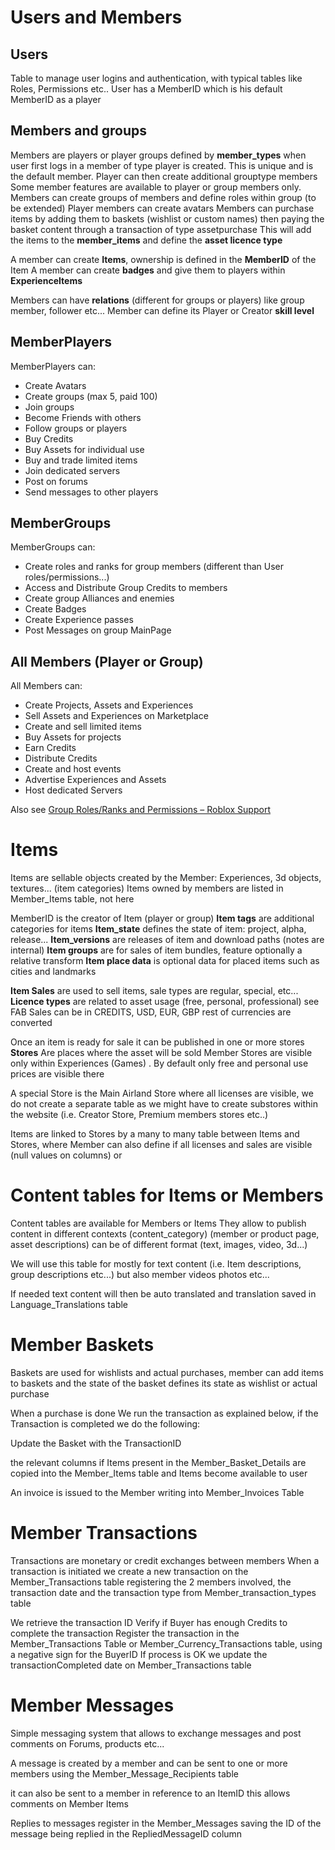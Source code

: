 
# Users and Members

## Users
Table to manage user logins and authentication, with typical tables like Roles, Permissions etc..
User has a MemberID which is his default MemberID as a player

## Members  and groups
Members are players or player groups defined by **member_types**
when user first logs in a member of type player is created. This is unique and is the default member.
Player can then create additional grouptype members 
Some member features are available to player or group members only.
Members can create groups of members and define roles within group (to be extended)
Player members can create avatars
Members can purchase items by adding them to baskets (wishlist or custom names) 
then paying the basket content through a transaction of type assetpurchase
This will add the items to the **member_items** and define the **asset licence type**

A member can create **Items**, ownership is defined in the **MemberID** of the Item
A member can create **badges** and give them to players within **ExperienceItems**

Members can have **relations** (different for groups or players) like group member, follower etc...
Member can define its Player or Creator **skill level**
## MemberPlayers
MemberPlayers  can:
- Create Avatars
- Create groups (max 5, paid 100)
- Join  groups
- Become Friends with others
- Follow groups or players
- Buy Credits 
- Buy Assets for individual use
- Buy and trade limited items
- Join dedicated servers
- Post on forums
- Send messages to other players

## MemberGroups
MemberGroups  can:
- Create roles and ranks for group members (different than User roles/permissions...)
- Access and Distribute Group Credits to members
- Create group Alliances and enemies
- Create Badges
- Create Experience passes
- Post Messages on group MainPage
	

## All Members (Player or Group)  
All Members can:
- Create Projects, Assets and Experiences
- Sell Assets and Experiences on Marketplace
- Create and sell limited items
- Buy Assets for projects
- Earn Credits
- Distribute Credits
- Create and host events
- Advertise Experiences and Assets
- Host dedicated Servers



Also see
[Group Roles/Ranks and Permissions – Roblox Support](https://en.help.roblox.com/hc/en-us/articles/203313770-Group-Roles-Ranks-and-Permissions)



# Items

Items are  sellable objects created by the Member: Experiences, 3d objects, textures... (item categories)
Items owned by members are listed in Member_Items table, not here

MemberID is the creator of Item (player or group)
**Item tags** are additional categories for items
**Item_state** defines the state of item: project, alpha, release...
**Item_versions** are releases of item and download paths (notes are internal)
**Item groups** are for sales of item bundles, feature optionally a relative transform 
**Item place data** is optional data for placed items such as cities and landmarks

**Item Sales** are used to sell items, sale types are regular, special, etc...
**Licence types** are related to asset usage  (free, personal, professional) see FAB
Sales can be in CREDITS, USD, EUR, GBP rest of currencies are converted

Once an item is ready for sale it can be published in one or more stores
**Stores** Are places where the asset will be sold
Member Stores are visible only within Experiences (Games) . By default only free and personal use prices are visible there

A special Store is the Main Airland Store where all licenses are visible, we do not create a separate table as we might have to create substores within the website (i.e. Creator Store, Premium members stores etc..)

Items are linked to Stores  by a many to many table between Items and Stores, where Member can also define if all licenses and sales are visible (null values on columns) or 




# Content tables for Items or Members
Content tables are available for Members or Items
They allow to publish content in different contexts (content_category) (member or product page, asset descriptions)
can be of different format (text, images, video, 3d...)

We will use this table for mostly for text content (i.e. Item descriptions, group descriptions etc...) but also member videos photos etc...

If needed text content will then be auto translated and translation saved in Language_Translations table 

# Member Baskets
Baskets are used for wishlists and actual purchases, member can add items to baskets and the state  of the basket defines its state as wishlist or actual purchase

When a purchase is done
We run the transaction as explained below, if the Transaction is completed we do the following:

Update the Basket with the TransactionID

the relevant columns if Items present in the Member_Basket_Details  are copied into the Member_Items table and Items become available to user

An invoice is issued to the Member writing into Member_Invoices Table

# Member Transactions

Transactions are monetary or credit exchanges between members
When a transaction is initiated we create a new transaction on the Member_Transactions table registering the 2 members involved, the transaction date and the transaction type from Member_transaction_types table

We retrieve the transaction ID 
Verify if Buyer has enough Credits to complete the transaction 
Register the transaction in the Member_Transactions Table or Member_Currency_Transactions table,
using a negative sign for the BuyerID 
If process is OK we update the transactionCompleted date on Member_Transactions table


# Member Messages
Simple messaging system that allows to exchange messages and post comments on Forums, products etc...

A message is created by a member and can be sent to one or more members using the Member_Message_Recipients table

it can also be sent to a member in reference to an ItemID this allows comments on Member Items

Replies to messages register in the Member_Messages saving the ID of the message being replied in the RepliedMessageID column




